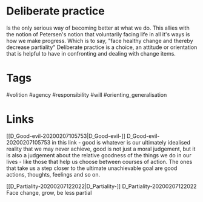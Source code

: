 # Deliberate practice 
Is the only serious way of becoming better at what we do.
This allies with the notion of Petersen's notion that voluntarily facing life in all it's ways is how we make progress.
Which is to say, "face healthy change and thereby decrease partiality"
Deliberate practice is a choice, an attitude or orientation that is helpful to have in confronting and dealing with change items.


# Tags
#volition #agency #responsibility #will #orienting_generalisation

# Links
[[D_Good-evil-20200207105753|D_Good-evil-]] D_Good-evil-20200207105753 in this link - good is whatever is our ultimately idealised reality that we may never achieve, good is not just a moral judgement, but it is also a judgement about the relative goodness of the things we do in our lives - like those that help us choose between courses of action. The ones that take us a step closer to the ultimate unachievable goal are good actions, thoughts, feelings and so on. 

[[D_Partiality-20200207122022|D_Partiality-]] D_Partiality-20200207122022
Face change, grow, be less partial